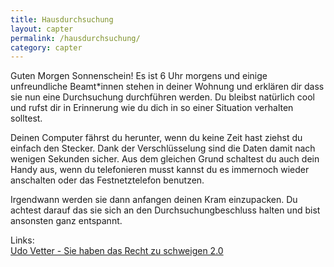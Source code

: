 ```yaml
---
title: Hausdurchsuchung
layout: capter
permalink: /hausdurchsuchung/
category: capter
---
```

Guten Morgen Sonnenschein! Es ist 6 Uhr morgens und einige unfreundliche Beamt*innen stehen in deiner Wohnung und erklären dir dass sie nun eine Durchsuchung durchführen werden. Du bleibst natürlich cool und rufst dir in Erinnerung wie du dich in so einer Situation verhalten solltest.

Deinen Computer fährst du herunter, wenn du keine Zeit hast ziehst du einfach den Stecker. Dank der Verschlüsselung sind die Daten damit nach wenigen Sekunden sicher. Aus dem gleichen Grund schaltest du auch dein Handy aus, wenn du telefonieren musst kannst du es immernoch wieder anschalten oder das Festnetztelefon benutzen.

Irgendwann werden sie dann anfangen deinen Kram einzupacken. Du achtest darauf das sie sich an den Durchsuchungbeschluss halten und bist ansonsten ganz entspannt.

Links:<br>
[Udo Vetter - Sie haben das Recht zu schweigen 2.0](https://www.youtube.com/watch?v=bpPv1WEi6ZY)

